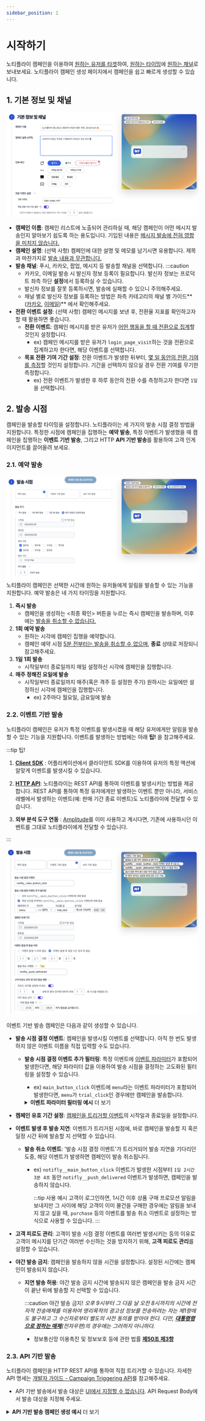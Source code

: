 ```yaml
---
sidebar_position: 1
---
```


# 시작하기

노티플라이 캠페인을 이용하여 <u>원하는 유저를 타겟</u>하여, <u>원하는 타이밍</u>에 <u>원하는 채널</u>로 보내보세요. 노티플라이 캠페인 생성 페이지에서 캠페인을 쉽고 빠르게 생성할 수 있습니다.

<!--
## 캠페인 생애 주기 (Life Cycle)

노티플라이에서 캠페인은 총 네 가지 상태를 가집니다.

![Campaign Life Cycle](./img/campaign_life_cycle.png)

(\*_파란색 화살표: 사용자 조작, 검정색 화살표: 자동_)

캠페인 상태는 캠페인 리스트 페이지에서 확인하실 수 있습니다.

![Campaign Status Example](./img/campaign_status_example.png)

1. **드래프트** : 캠페인을 생성하다가 중간에 취소했을 때, 나중에 다시 이어서 작업할 수 있는 상태입니다. 드래프트 캠페인은 실제 발송에서 어떠한 영향도 미치지 않으며, 실제로 발송되었던 캠페인이 아니기 때문에 발송 현황을 확인할 수 없습니다.

2. **액티브**: 캠페인을 생성하면, 기본적으로 캠페인은 액티브 상태로 저장됩니다. (_참고: 즉시 발송 캠페인이거나, 5분 내로 발송되어야 할 캠페인은 곧바로 종료 상태로 들어가며, 차후 발송 취소, 수정 또는 재개할 수 없습니다._) 액티브 상태인 캠페인은 실제로 발송될 가능성이 있는 캠페인들이며, 실시간으로 발송 현황을 확인할 수 있습니다. **액티브 상태 캠페인은 수정이 불가능합니다.**

3. **비활성**: 캠페인 리스트의 **액티브 상태**인 캠페인 항목 가장 오른쪽에 '중지' 버튼을 클릭하면 액티브 상태인 캠페인을 비활성 상태로 만들 수 있습니다. 비활성 상태인 캠페인은 발송 대상에서 제외되지만, 지금까지 발송 현황을 확인할 수 있습니다. 비활성 상태인 캠페인은 다시 재개시켜 액티브 캠페인으로 전환할 수 있습니다. **캠페인 수정은 비활성 상태일때만 가능합니다.**

4. **종료**: 캠페인 집행 기한이 만료된 캠페인은 자동으로 종료됩니다. 또한, 사용자가 **비활성** 상태인 캠페인 가장 오른쪽에 '종료' 버튼을 눌러 캠페인을 종료시킬 수도 있습니다. 한 번 캠페인이 종료되면, 더이상 **재개 또는 수정이 불가능합니다**. 캠페인이 종료된 후에도 발송 현황은 계속 확인할 수 있습니다. **종료 상태인 캠페인만 삭제할 수 있습니다**. 종료된 캠페인과 동일한 캠페인을 다시 재개하고싶다면, 캠페인 복제 기능을 활용해 주세요. -->

## 1. 기본 정보 및 채널

![Campaign basic info creation](./img/campaign_basic_info_creation_v2.png)

- **캠페인 이름**: 캠페인 리스트에 노출되어 관리하실 때, 해당 켐페인이 어떤 메시지 발송인지 알아보기 쉽도록 하는 용도입니다. 기입된 내용은 <u>메시지 발송에 전혀 영향을 미치지 않습니다.</u>
- **캠페인 설명**: (선택 사항) 켐페인에 대한 설명 및 메모를 남기시면 유용합니다. 제목과 마찬가지로 <u>발송 내용과 무관합니다. </u>
- **발송 채널**: 푸시, 카카오, 팝업, 메시지 등 발송할 채널을 선택합니다.
  :::caution
  - 카카오, 이메일 발송 시 발신자 정보 등록이 필요합니다. 발신자 정보는 프로덕트 좌측 하단 **설정**에서 등록하실 수 있습니다.
  - 발신자 정보를 잘못 등록하시면, 발송에 실패할 수 있으니 주의해주세요.
  - 채널 별로 발신자 정보를 등록하는 방법은 좌측 카테고리의 채널 별 가이드**([카카오](/ko/docusaurus-plugin-content-docs/current/user-guide/kakaotalk/integration.md), [이메일](/ko/docusaurus-plugin-content-docs/current/user-guide/email/guide.mdx))** 에서 확인해주세요.
- **전환 이벤트 설정**: (선택 사항) 캠페인 메시지를 보낸 후, 전환율 지표를 확인하고자 할 때 활용하면 좋습니다.
  - **전환 이벤트**: 캠페인 메시지를 받은 유저가 <u>어떤 행동을 할 때 전환으로 집계</u>할 것인지 설정합니다.
    - ex) 캠페인 메시지를 받은 유저가 `login_page_visit`하는 것을 전환으로 집계하고자 한다면, 해당 이벤트를 선택합니다.
  - **목표 전환 기여 기간 설정**: 전환 이벤트가 발생한 뒤부터, <u>몇 일 동안의 전환 기여를 측정</u>할 것인지 설정합니다.
    기간을 선택하지 않으실 경우 전환 기여를 무기한 측정합니다.
    - ex) 전환 이벤트가 발생한 후 하루 동안의 전환 수를 측정하고자 한다면 `1일`을 선택합니다.

## 2. 발송 시점

캠페인을 발송할 타이밍을 설정합니다. 노티플라이는 세 가지의 발송 시점 결정 방법을 지원합니다. 특정한 시점에 캠페인을 집행하는 **예약 발송**, 특정 이벤트가 발생했을 때 캠페인을 집행하는 **이벤트 기반 발송**, 그리고 HTTP **API 기반 발송**를 활용하여 고객 인게이지먼트를 끌어올려 보세요.

### 2.1. 예약 발송

![Campaign Reservation](./img/campaign_reservation.png)
노티플라이 캠페인은 선택한 시간에 원하는 유저들에게 알림을 발송할 수 있는 기능을 지원합니다. 예약 발송은 네 가지 타이밍을 지원합니다.

1. **즉시 발송**
   - 캠페인을 생성하는 <최종 확인> 버튼을 누르는 즉시 캠페인을 발송하며, 이후에는 <u>발송을 취소할 수 없습니다.</u>
2. **1회 예약 발송**
   - 원하는 시각에 캠페인 집행을 예약합니다.
   - 캠페인 예약 시점 <u>5분 전부터는 발송을 취소할 수 없으며</u>, **종료** 상태로 저장되니 참고해주세요.
3. **1일 1회 발송**
   - 시작일부터 종료일까지 매일 설정하신 시각에 캠페인을 집행합니다.
4. **매주 정해진 요일에 발송**
   - 시작일부터 종료일까지 매주(혹은 격주 등 설정한 주기) 원하시는 요일에만 설정하신 시각에 캠페인을 집행합니다.
     - ex) 2주마다 월요일, 금요일에 발송
     <!--
     일회성 발송이 아닌 주기성 발송인 경우 (위 3, 4번 항목), 캠페인 발송 기간을 선택할 수 있습니다. 캠페인 발송 기간은 **시작일 부터 종료일** 까지로 선택할 수 있으며, 시작일 당일 **00시 00분**부터, 종료일 당일 **23시 59분**까지로 취급됩니다. -->

### 2.2. 이벤트 기반 발송

노티플라이 캠페인은 유저가 특정 이벤트를 발생시켰을 때 해당 유저에게만 알림을 발송할 수 있는 기능을 지원합니다. 이벤트를 발생하는 방법에는 아래 **팁!** 을 참고해주세요.

:::tip 팁!

1.  **[Client SDK](/ko/category/client-sdk)** : 어플리케이션에서 클라이언트 SDK를 이용하여 유저의 특정 액션에 알맞게 이벤트를 발생시킬 수 있습니다.

2.  **[HTTP API](/ko/developer-guide/http-api/http-api-guide)**: 노티플라이는 REST API를 통하여 이벤트를 발생시키는 방법을 제공합니다. REST API를 통하여 특정 유저에게만 발생하는 이벤트 뿐만 아니라, 서비스 레벨에서 발생하는 이벤트(예: 판매 기간 종료 이벤트)도 노티플라이에 전달할 수 있습니다.

3.  **외부 분석 도구 연동** : [Amplitude](/ko/user-guide/amplitude/amplitude-introduction)를 이미 사용하고 계시다면, 기존에 사용하시던 이벤트를 그대로 노티플라이에게 전달할 수 있습니다.

:::

![Event based campaign - Triggering event 1](./img/campaign_event_based_timing_v5.png)

이벤트 기반 발송 캠페인은 다음과 같이 생성할 수 있습니다.

- **발송 시점 결정 이벤트**: 캠페인을 발생시킬 이벤트를 선택합니다. 아직 한 번도 발생하지 않은 이벤트 이름을 직접 입력할 수도 있습니다.

  - **발송 시점 결정 이벤트 추가 필터링**: 특정 이벤트에 <u>이벤트 파라미터</u>가 포함되어 발생한다면, 해당 파라미터 값을 이용하여 발송 시점을 결정하는 고도화된 필터링을 설정할 수 있습니다.

    - ex) `main_button_click` 이벤트에 `menu`라는 이벤트 파라미터가 포함되어 발생한다면, `menu`가 `trial_click`인 경우에만 캠페인을 발송합니다.

    <details style={{ margin: "10px" }}>
      <summary><b>이벤트 파라미터 필터링 예시</b> 더 보기</summary>

    <img
    src={require("./img/triggering-event-filters-example-1.png").default}
    width="700px"
    style={{ padding: "20px", margin: "10px", border: "2px solid #eaecef" }}
    />

    - ex) 구매(`purchase`) 이벤트에 `product_category`라는 이벤트 파라미터가 포함되어 발생한다면, 해당 파라미터 값이 `clothing`인 경우에만 캠페인을 발송합니다.

    **AND/OR 조건**을 이용하여 더 복잡한 필터링을 설정해 보세요.

    <img
    src={require("./img/triggering-event-filters-example-2.png").default}
    width="700px"
    style={{ padding: "20px", margin: "10px", border: "2px solid #eaecef" }}
    />

    - ex) 고객이 `blog`를 통해 유입되었고 `/product` 경로를 방문하였으며 `id`라는 쿼리 파라미터가 `123` **이거나**
      고객이 `banner`를 통해`메인 화면`으로 유입되었을 때 캠페인을 집행하는 예시입니다.

    (이 때, `page_view` 이벤트는 `utm_medium`, `pathname`, `query.id` 라는 파라미터가 포함한다고 가정합니다.)

    </details>

- **켐페인 유효 기간 설정**: <u>캠페인을 트리거할 이벤트</u>의 시작일과 종료일을 설정합니다.
- **이벤트 발생 후 발송 지연**: 이벤트가 트리거된 시점에, 바로 캠페인을 발송할 지 혹은 일정 시간 뒤에 발송할 지 선택할 수 있습니다.

  - **발송 취소 이벤트**: '발송 시점 결정 이벤트'가 트리거되어 발송 지연을 기다리던 도중, 해당 이벤트가 발생하면 캠페인이 발송 취소됩니다.

    - ex) `notifly__main_button_click` 이벤트가 발생한 시점부터 `1일 2시간 3분 4초` 동안 `notifly__push_delivered` 이벤트가 발생하면, 캠페인을 발송하지 않습니다.

      :::tip 사용 예시
      고객이 로그인하면, 1시간 이후 상품 구매 프로모션 알림을 보내지만 그 사이에 해당 고객이 이미 물건을 구매한 경우에는 알림을 보내지 않고 싶을 때, `purchase` 등의 이벤트를 발송 취소 이벤트로 설정하는 방식으로 사용할 수 있습니다.
      :::

- **고객 피로도 관리**: 고객이 발송 시점 결정 이벤트를 여러번 발생시키는 등의 이유로 고객이 메시지를 단기간 여러번 수신하는 것을 방지하기 위해, **고객 피로도 관리**를 설정할 수 있습니다.
- **야간 발송 금지**: 캠페인을 발송하지 않을 시간을 설정합니다. 설정된 시간에는 캠페인이 발송되지 않습니다.

  - **지연 발송 허용**: 야간 발송 금지 시간에 발송되지 않은 캠페인을 발송 금지 시간이 끝난 뒤에 발송할 지 선택할 수 있습니다.

    :::caution 야간 발송 금지!
    _오후 9시부터 그 다음 날 오전 8시까지의 시간에 전자적 전송매체를 이용하여 영리목적의 광고성 정보를 전송하려는 자는 제1항에도 불구하고 그 수신자로부터 별도의 사전 동의를 받아야 한다. 다만, [**대통령령으로 정하는 매체**](<https://www.law.go.kr/법령/정보통신망이용촉진및정보보호등에관한법률시행령/(20231226,34024,20231226)/제61조>)(전자우편)의 경우에는 그러하지 아니하다._

    - 정보통신망 이용촉진 및 정보보호 등에 관한 법률 [**제50조 제3항**](https://www.law.go.kr/lsLinkProc.do?lsNm=%EC%A0%95%EB%B3%B4%ED%86%B5%EC%8B%A0%EB%A7%9D%20%EC%9D%B4%EC%9A%A9%EC%B4%89%EC%A7%84%20%EB%B0%8F%20%EC%A0%95%EB%B3%B4%EB%B3%B4%ED%98%B8%20%EB%93%B1%EC%97%90%20%EA%B4%80%ED%95%9C%20%EB%B2%95%EB%A5%A0&lsId=000030&chrClsCd=010202&joNo=005000000%5E005000000%5E005002000%5E005003000%5E005004000%5E005005000%5E005006000%5E005007000%5E005008000&mode=2&joLnkStr=%EC%A0%9C50%EC%A1%B0%20%EB%98%90%EB%8A%94%20%EC%A0%9C50%EC%A1%B0%EC%9D%988)

### 2.3. API 기반 발송

노티플라이 캠페인을 HTTP REST API를 통하여 직접 트리거할 수 있습니다. 자세한 API 명세는 [개발자 가이드 - Campaign Triggering API](/ko/developer-guide/http-api/http-api-guide#api-campaign-triggering)를 참고해주세요.

- API 기반 발송에서 발송 대상은 <u>UI에서 지정할 수 없습니다</u>. API Request Body에서 발송 대상을 지정해 주세요.

<details>
    <summary><b>API 기반 발송 캠페인 생성 예시</b> 더 보기</summary>

- 해당 캠페인은 [**Campaign Triggering API**](/ko/developer-guide/http-api/http-api-guide#api-campaign-triggering)의 예시 코드에 기반하여 제작된 캠페인 예시입니다.

![api-triggered-campaign-message-example](./img/api_triggered_campaign_message_example.png)

- 주의) 해당 user의 `name` property가 정의되어있다는 가정 하에, 위와 같은 캠페인을 생성하였습니다.

</details>

<!-- ## 3. 캠페인 발송 대상 설정

노티플라이 캠페인은 쉽고 빠르게 타겟 사용자에게 메시지를 발송할 수 있습니다. 자세한 정보는 [캠페인 발송 대상 설정](/ko/user-guide/campaigns/campaign-segments) 가이드를 확인해주세요.

## 4. 메시지 개인화

노티플라이 캠페인은 사용자에게 메시지를 개인화하여 발송할 수 있는 방법을 제공합니다. 자세한 정보는 [메시지 개인화](/ko/user-guide/campaigns/message-personalization) 가이드를 확인해주세요. -->

